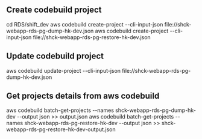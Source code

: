 ## Create codebuild project
cd RDS/shift_dev
aws codebuild create-project --cli-input-json file://shck-webapp-rds-pg-dump-hk-dev.json
aws codebuild create-project --cli-input-json file://shck-webapp-rds-pg-restore-hk-dev.json

## Update codebuild project
aws codebuild update-project --cli-input-json file://shck-webapp-rds-pg-dump-hk-dev.json

## Get projects details from aws codebuild
aws codebuild batch-get-projects --names shck-webapp-rds-pg-dump-hk-dev --output json >> output.json
aws codebuild batch-get-projects --names shck-webapp-rds-pg-restore-hk-dev --output json >> shck-webapp-rds-pg-restore-hk-dev-output.json